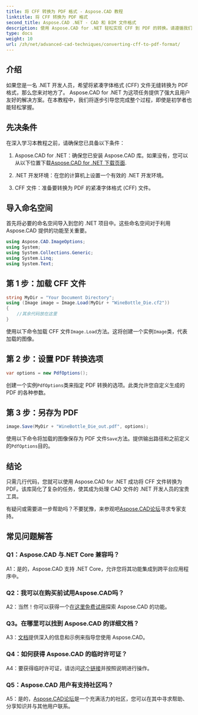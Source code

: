 ```yaml
---
title: 将 CFF 转换为 PDF 格式 - Aspose.CAD 教程
linktitle: 将 CFF 转换为 PDF 格式
second_title: Aspose.CAD .NET - CAD 和 BIM 文件格式
description: 使用 Aspose.CAD for .NET 轻松实现 CFF 到 PDF 的转换。请遵循我们的分步指南。
type: docs
weight: 10
url: /zh/net/advanced-cad-techniques/converting-cff-to-pdf-format/
---
```

## 介绍

如果您是一名 .NET 开发人员，希望将紧凑字体格式 (CFF) 文件无缝转换为 PDF 格式，那么您来对地方了。 Aspose.CAD for .NET 为这项任务提供了强大且用户友好的解决方案。在本教程中，我们将逐步引导您完成整个过程，即使是初学者也能轻松掌握。

## 先决条件

在深入学习本教程之前，请确保您已具备以下条件：

1. Aspose.CAD for .NET：确保您已安装 Aspose.CAD 库。如果没有，您可以从以下位置下载[Aspose.CAD for .NET 下载页面](https://releases.aspose.com/cad/net/).

2. .NET 开发环境：在您的计算机上设置一个有效的 .NET 开发环境。

3. CFF 文件：准备要转换为 PDF 的紧凑字体格式 (CFF) 文件。

## 导入命名空间

首先将必要的命名空间导入到您的 .NET 项目中。这些命名空间对于利用 Aspose.CAD 提供的功能至关重要。

```csharp
using Aspose.CAD.ImageOptions;
using System;
using System.Collections.Generic;
using System.Linq;
using System.Text;
```

## 第 1 步：加载 CFF 文件

```csharp
string MyDir = "Your Document Directory";
using (Image image = Image.Load(MyDir + "WineBottle_Die.cf2"))
{
    //其余代码放在这里
}
```

使用以下命令加载 CFF 文件`Image.Load`方法。这将创建一个实例`Image`类，代表加载的图像。

## 第 2 步：设置 PDF 转换选项

```csharp
var options = new PdfOptions();
```

创建一个实例`PdfOptions`类来指定 PDF 转换的选项。此类允许您自定义生成的 PDF 的各种参数。

## 第 3 步：另存为 PDF

```csharp
image.Save(MyDir + "WineBottle_Die_out.pdf", options);
```

使用以下命令将加载的图像保存为 PDF 文件`Save`方法。提供输出路径和之前定义的`PdfOptions`目的。

## 结论

只需几行代码，您就可以使用 Aspose.CAD for .NET 成功将 CFF 文件转换为 PDF。该库简化了复杂的任务，使其成为处理 CAD 文件的 .NET 开发人员的宝贵工具。

有疑问或需要进一步帮助吗？不要犹豫，来参观吧[Aspose.CAD论坛](https://forum.aspose.com/c/cad/19)寻求专家支持。

## 常见问题解答

### Q1：Aspose.CAD 与.NET Core 兼容吗？

A1：是的，Aspose.CAD 支持 .NET Core，允许您将其功能集成到跨平台应用程序中。

### Q2：我可以在购买前试用Aspose.CAD吗？

 A2：当然！你可以获得一个[在这里免费试用](https://releases.aspose.com/)探索 Aspose.CAD 的功能。

### Q3。在哪里可以找到 Aspose.CAD 的详细文档？

 A3：[文档](https://reference.aspose.com/cad/net/)提供深入的信息和示例来指导您使用 Aspose.CAD。

### Q4：如何获得 Aspose.CAD 的临时许可证？

 A4：要获得临时许可证，请访问[这个链接](https://purchase.aspose.com/temporary-license/)并按照说明进行操作。

### Q5：Aspose.CAD 用户有支持社区吗？

A5：是的，[Aspose.CAD论坛](https://forum.aspose.com/c/cad/19)是一个充满活力的社区，您可以在其中寻求帮助、分享知识并与其他用户联系。